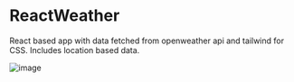 # ReactWeather
React based app with data fetched from openweather api and tailwind for CSS.
Includes location based data. 

![image](https://user-images.githubusercontent.com/98118185/186241177-63b90ab9-fcda-4ea7-bd24-d81381ad4cc8.png)


